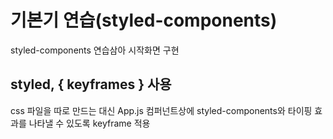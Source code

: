 # 기본기 연습(styled-components)
styled-components 연습삼아 시작화면 구현

## styled, { keyframes } 사용
css 파일을 따로 만드는 대신 App.js 컴퍼넌트상에 styled-components와 타이핑 효과를 나타낼 수 있도록 keyframe 적용 

